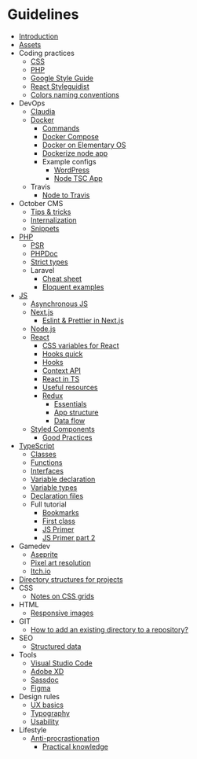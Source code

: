# Guidelines

* [Introduction](README.md)
* [Assets](assets/README.md)
* Coding practices
    * [CSS](coding-practices/css.md)
    * [PHP](coding-practices/php.md)
    * [Google Style Guide](coding-practices/google-style-guide.md)
    * [React Styleguidist](coding-practices/react-styleguidist.md)
    * [Colors naming conventions](coding-practices/colors-naming-conventions.mdd)
* DevOps
    * [Claudia](devops/claudia/README.md)
    * [Docker](devops/docker/README.md)
        * [Commands](devops/docker/commands.md)
        * [Docker Compose](devops/docker/docker-compose.md)
        * [Docker on Elementary OS](devops/docker/docker-on-elementary.md)
        * [Dockerize node app](devops/docker/dockerize-node-app.md)
        * Example configs
            * [WordPress](devops/docker/compose-examples/wordpress.md)
            * [Node TSC App](devops/docker/compose-examples/node-tsc-app.md)
    * Travis
        * [Node to Travis](devops/travis/node-to-aws.md)
* October CMS
    * [Tips & tricks](october-cms/README.md)
    * [Internalization](october-cms/l18n.md)
    * [Snippets](october-cms/snippets.md)
* [PHP](php/README.md)
    * [PSR](php/PSR.md)
    * [PHPDoc](php/PHPDoc.md)
    * [Strict types](php/strict-types.md)
    * Laravel
        * [Cheat sheet](php/laravel/README.md)
        * [Eloquent examples](php/laravel/eloquent.md)
* [JS](js/README.md)
    * [Asynchronous JS](js/asynchonous-js.md)
    * [Next.js](js/Next.js/README.md)
        * [Eslint & Prettier in Next.js](js/Next.js/eslint-and-prettier.md)
    * [Node.js](js/Node.js/README.md)
    * [React](js/React/README.md)
        * [CSS variables for React](js/React/css-variables-for-react.md)
        * [Hooks quick](js/React/hooks-quick.md)
        * [Hooks](js/React/hooks.md)
        * [Context API](js/React/react-context-api.md)
        * [React in TS](js/React/react-in-ts.md)
        * [Useful resources](js/React/useful-resources.md)
        * [Redux](js/React/Redux/README.md)
            * [Essentials](js/React/Redux/essentials.md)
            * [App structure](js/React/Redux/app-structure.md)
            * [Data flow](js/React/Redux/data-flow.md)
    * [Styled Components](js/styled-components/README.md)
        * [Good Practices](js/styled-components/good-practices.md)
* [TypeScript](type-script/README.md) 
    * [Classes](type-script/classes.md)
    * [Functions](type-script/functions.md)
    * [Interfaces](type-script/interfaces.md)
    * [Variable declaration](type-script/variable-declaration.md)
    * [Variable types](/type-script/variable-types.md)
    * [Declaration files](type-script/declaration-files.md)
    * Full tutorial 
        * [Bookmarks](type-script/full-tutorial/BOOKMARKS.md)
        * [First class](type-script/full-tutorial/001-first-class.md)
        * [JS Primer](type-script/full-tutorial/002-js-primer.md)
        * [JS Primer part 2](ype-script/full-tutorial/003-js-primer-2.md)
* Gamedev
    * [Aseprite](gamedev/graphics/aseprite.md)
    * [Pixel art resolution](pixel-art-resolution.md)
    * [Itch.io](gamedev/itch.io/README.md)
* [Directory structures for projects](directory-structures/README.md)
* CSS
    * [Notes on CSS grids](css/notes-on-grids.md)
* HTML
    * [Responsive images](html/responsive-images.md)
* GIT
    * [How to add an existing directory to a repository?](git/existing-directory.md)
* SEO
    * [Structured data](seo/structured-data.md)
* Tools
    * [Visual Studio Code](tools/visual-studio-tips.md)
    * [Adobe XD](tools/adobe-xd-tips.md)
    * [Sassdoc](tools/sassdoc.md)
    * [Figma](tools/figma.md)
* Design rules
    * [UX basics](design-rules/ux.md)
    * [Typography](design-rules/typography.md)
    * [Usability](design-rules/ux/usability.md)
* Lifestyle
    * [Anti-procrastionation](lifestyle/procrastination/README.md)
        * [Practical knowledge](lifestyle/procrastination/practical-knowledge.md)